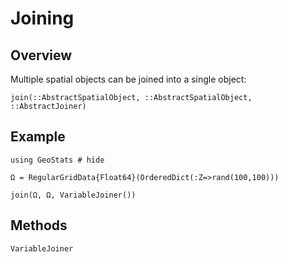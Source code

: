 # Joining

## Overview

Multiple spatial objects can be joined into a single object:

```@docs
join(::AbstractSpatialObject, ::AbstractSpatialObject, ::AbstractJoiner)
```

## Example

```@example
using GeoStats # hide

Ω = RegularGridData{Float64}(OrderedDict(:Z=>rand(100,100)))

join(Ω, Ω, VariableJoiner())
```

## Methods

```@docs
VariableJoiner
```
